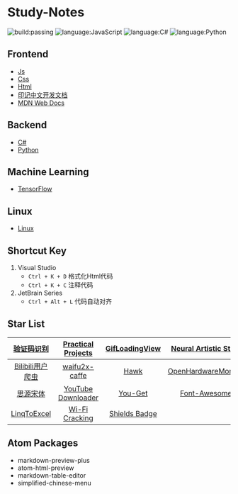 # Study-Notes
![build:passing](https://img.shields.io/badge/build-passing-brightgreen.svg)
![language:JavaScript](https://img.shields.io/badge/language-JavaScript-blue.svg)
![language:C#](https://img.shields.io/badge/language-C%23-blue.svg)
![language:Python](https://img.shields.io/badge/language-Python-blue.svg)

## Frontend
- [Js](https://github.com/adamsandwich/Study_Notes/blob/master/Frontend/Js/Js.MD)
- [Css](https://github.com/adamsandwich/Study_Notes/blob/master/Frontend/Css/Css.MD)
- [Html](https://github.com/adamsandwich/Study_Notes/blob/master/Frontend/Html/Html.MD)
- [印记中文开发文档](https://www.docschina.org/)
- [MDN Web Docs](https://developer.mozilla.org/zh-CN/)
## Backend
- [C#](https://github.com/adamsandwich/Study_Notes/blob/master/Backend/C#/C#.MD)
- [Python](https://github.com/adamsandwich/Study_Notes/blob/master/Python/Python.MD)

## Machine Learning
- [TensorFlow](https://github.com/adamsandwich/Study_Notes/blob/master/Python/TensorFlow.MD)
## Linux
- [Linux](https://github.com/adamsandwich/Study_Notes/blob/master/Linux/Linux.MD)
## Shortcut Key
1. Visual Studio
    - `Ctrl + K + D` 格式化Html代码
    - `Ctrl + K + C` 注释代码
2. JetBrain Series
    - `Ctrl + Alt + L` 代码自动对齐
## Star List
|[验证码识别](https://github.com/ladingwu/identfying_code_recognize)|[Practical Projects](https://github.com/karan/Projects)|[GifLoadingView](https://github.com/Rogero0o/GifLoadingView)|[Neural Artistic Style](https://github.com/andersbll/neural_artistic_style)|[Py libraries](https://github.com/vinta/awesome-python)|
| :---: | :---: | :---: | :---: | :---: |
|[Bilibili用户爬虫](https://github.com/airingursb/bilibili-user)|[waifu2x-caffe](https://github.com/lltcggie/waifu2x-caffe)|[Hawk](https://github.com/ferventdesert/Hawk)|[OpenHardwareMonitor](https://github.com/openhardwaremonitor/openhardwaremonitor)|[Algorithms](https://github.com/nonstriater/Learn-Algorithms)|
|[思源宋体](https://github.com/adobe-fonts/source-han-serif)|[YouTube Downloader](https://github.com/bradlys/monochromatic-panda)|[You-Get](https://github.com/soimort/you-get)|[Font-Awesome](https://github.com/FortAwesome/Font-Awesome)|[Tensorflow](https://github.com/zhedongzheng/finch)|
|[LinqToExcel](https://github.com/paulyoder/LinqToExcel)|[Wi-Fi Cracking](https://github.com/brannondorsey/wifi-cracking)|[Shields Badge](https://github.com/badges/shields)|||

## Atom Packages
- markdown-preview-plus
- atom-html-preview
- markdown-table-editor
- simplified-chinese-menu
